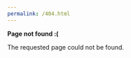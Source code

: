```yaml
---
permalink: /404.html
---
```


<p>
    <strong>Page not found :(</strong>
</p>
<p>The requested page could not be found.</p>